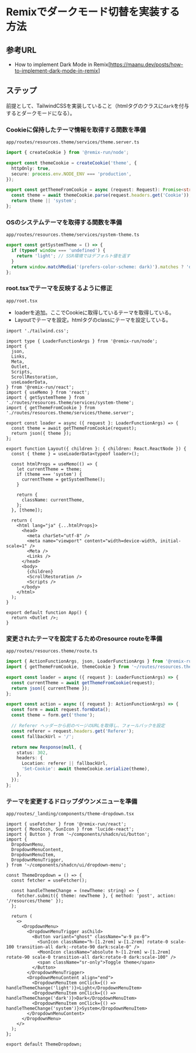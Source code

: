 # Remixでダークモード切替を実装する方法

## 参考URL

- How to implement Dark Mode in Remix[https://maanu.dev/posts/how-to-implement-dark-mode-in-remix]

## ステップ

前提として、TailwindCSSを実装していること（htmlタグのクラスに`dark`を付与するとダークモードになる）。  

### Cookieに保持したテーマ情報を取得する関数を準備

`app/routes/resources.theme/services/theme.server.ts`

```ts
import { createCookie } from '@remix-run/node';

export const themeCookie = createCookie('theme', {
  httpOnly: true,
  secure: process.env.NODE_ENV === 'production',
});

export const getThemeFromCookie = async (request: Request): Promise<string> => {
  const theme = await themeCookie.parse(request.headers.get('Cookie'));
  return theme || 'system';
};
```

### OSのシステムテーマを取得する関数を準備

`app/routes/resources.theme/services/system-theme.ts`

```ts
export const getSystemTheme = () => {
  if (typeof window === 'undefined') {
    return 'light'; // SSR環境ではデフォルト値を返す
  }
  return window.matchMedia('(prefers-color-scheme: dark)').matches ? 'dark' : 'light';
};
```

### root.tsxでテーマを反映するように修正

`app/root.tsx`

- loaderを追加。ここでCookieに取得しているテーマを取得している。
- Layoutでテーマを設定。htmlタグのclassにテーマを設定している。

```tsx
import './tailwind.css';

import type { LoaderFunctionArgs } from '@remix-run/node';
import {
  json,
  Links,
  Meta,
  Outlet,
  Scripts,
  ScrollRestoration,
  useLoaderData,
} from '@remix-run/react';
import { useMemo } from 'react';
import { getSystemTheme } from './routes/resources.theme/services/system-theme';
import { getThemeFromCookie } from './routes/resources.theme/services/theme.server';

export const loader = async ({ request }: LoaderFunctionArgs) => {
  const theme = await getThemeFromCookie(request);
  return json({ theme });
};

export function Layout({ children }: { children: React.ReactNode }) {
  const { theme } = useLoaderData<typeof loader>();

  const htmlProps = useMemo(() => {
    let currentTheme = theme;
    if (theme === 'system') {
      currentTheme = getSystemTheme();
    }

    return {
      className: currentTheme,
    };
  }, [theme]);

  return (
    <html lang="ja" {...htmlProps}>
      <head>
        <meta charSet="utf-8" />
        <meta name="viewport" content="width=device-width, initial-scale=1" />
        <Meta />
        <Links />
      </head>
      <body>
        {children}
        <ScrollRestoration />
        <Scripts />
      </body>
    </html>
  );
}

export default function App() {
  return <Outlet />;
}
```

### 変更されたテーマを設定するためのresource routeを準備

`app/routes/resources.theme/route.ts`

```ts
import { ActionFunctionArgs, json, LoaderFunctionArgs } from '@remix-run/node';
import { getThemeFromCookie, themeCookie } from '~/routes/resources.theme/services/theme.server';

export const loader = async ({ request }: LoaderFunctionArgs) => {
  const currentTheme = await getThemeFromCookie(request);
  return json({ currentTheme });
};

export const action = async ({ request }: ActionFunctionArgs) => {
  const form = await request.formData();
  const theme = form.get('theme');

  // Referer ヘッダーから前のページのURLを取得し、フォールバックを設定
  const referer = request.headers.get('Referer');
  const fallbackUrl = '/';

  return new Response(null, {
    status: 302,
    headers: {
      Location: referer || fallbackUrl,
      'Set-Cookie': await themeCookie.serialize(theme),
    },
  });
};
```

### テーマを変更するドロップダウンメニューを準備

`app/routes/_landing/components/theme-dropdown.tsx`

```tsx
import { useFetcher } from '@remix-run/react';
import { MoonIcon, SunIcon } from 'lucide-react';
import { Button } from '~/components/shadcn/ui/button';
import {
  DropdownMenu,
  DropdownMenuContent,
  DropdownMenuItem,
  DropdownMenuTrigger,
} from '~/components/shadcn/ui/dropdown-menu';

const ThemeDropdown = () => {
  const fetcher = useFetcher();

  const handleThemeChange = (newTheme: string) => {
    fetcher.submit({ theme: newTheme }, { method: 'post', action: '/resources/theme' });
  };

  return (
    <>
      <DropdownMenu>
        <DropdownMenuTrigger asChild>
          <Button variant="ghost" className="w-9 px-0">
            <SunIcon className="h-[1.2rem] w-[1.2rem] rotate-0 scale-100 transition-all dark:-rotate-90 dark:scale-0" />
            <MoonIcon className="absolute h-[1.2rem] w-[1.2rem] rotate-90 scale-0 transition-all dark:rotate-0 dark:scale-100" />
            <span className="sr-only">Toggle theme</span>
          </Button>
        </DropdownMenuTrigger>
        <DropdownMenuContent align="end">
          <DropdownMenuItem onClick={() => handleThemeChange('light')}>Light</DropdownMenuItem>
          <DropdownMenuItem onClick={() => handleThemeChange('dark')}>Dark</DropdownMenuItem>
          <DropdownMenuItem onClick={() => handleThemeChange('system')}>System</DropdownMenuItem>
        </DropdownMenuContent>
      </DropdownMenu>
    </>
  );
};

export default ThemeDropdown;
```
